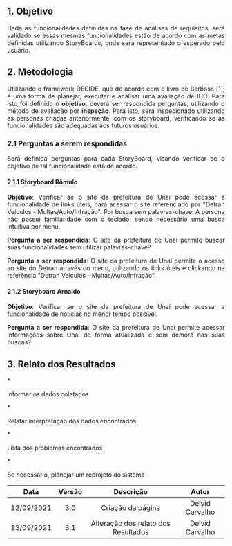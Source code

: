 ## 1. Objetivo
<p align = "justify">
Dada as funcionalidades definidas na fase de análises de requisitos, será validado se essas mesmas funcionalidades estão de acordo com as metas definidas utilizando StoryBoards, onde será representado o esperado pelo usuário.
</p>

## 2. Metodologia
<p align = "justify">Utilizando o framework DECIDE, que de acordo com o livro de Barbosa [1]; é uma forma de planejar, executar e análisar uma avaliação de IHC. Para isto foi definido o <b>objetivo</b>, deverá ser respondida perguntas, utilizando o método de avaliação por <b>inspeção</b>. Para isto, será inspecionado utilizando as personas criadas anteriormente, com os storyboard, verificando se as funcionalidades são adequadas aos futuros usuários.</p>

### 2.1 Perguntas a serem respondidas
<p align = "justify">Será definida perguntas para cada StoryBoard, visando verificar se o objetivo de tal funcionalidade está de acordo. 
</p>

#### 2.1.1 Storyboard Rômulo
<p align = "justify"><b>Objetivo</b>: Verificar se o site da prefeitura de Unaí pode acessar a funcionalidade de links úteis, para acessar o site referenciado por "Detran Veículos - Multas/Auto/Infração". Por busca sem palavras-chave. A persona não possui familiaridade com o teclado, sendo necessário uma busca intuitiva por menu.</p>
<p align = "justify"><b>Pergunta a ser respondida</b>: O site da prefeitura de Unaí permite buscar suas funcionalidades sem utilizar palavras-chave?</p>
<p align = "justify"><b>Pergunta a ser respondida</b>: O site da prefeitura de Unaí permite o acesso ao site do Detran através do menu, utilizando os links úteis e clickando na referência "Detran Veículos - Multas/Auto/Infração".</p>

#### 2.1.2 Storyboard Arnaldo
<p align = "justify"><b>Objetivo</b>: Verificar se o site da prefeitura de Unaí pode acessar a funcionalidade de notícias no menor tempo possível.</p>
<p align = "justify"><b>Pergunta a ser respondida</b>: O site da prefeitura de Unaí permite acessar informações sobre Unaí de forma atualizada e sem demora nas suas buscas?</p>

## 3. Relato dos Resultados
*<p align = "justify">informar os dados coletados</p>
*<p align = "justify">Relatar interpretação dos dados encontrados</p>
*<p align = "justify">Lista dos problemas encontrados</p>
*<p align = "justify">Se necessário, planejar um reprojeto do sistema</p>

| Data |Versão|         Descrição          |       Autor      |
|:----:|:----:|:--------------------------:|:----------------:|
| 12/09/2021 |  3.0 | Criação da página    | Deivid Carvalho |
| 13/09/2021 |  3.1 | Alteração dos relato dos Resultados    | Deivid Carvalho |